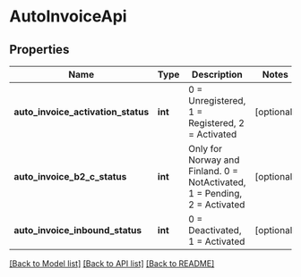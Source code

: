 # AutoInvoiceApi

## Properties
Name | Type | Description | Notes
------------ | ------------- | ------------- | -------------
**auto_invoice_activation_status** | **int** | 0 &#x3D; Unregistered, 1 &#x3D; Registered, 2 &#x3D; Activated | [optional] 
**auto_invoice_b2_c_status** | **int** | Only for Norway and Finland. 0 &#x3D; NotActivated, 1 &#x3D; Pending, 2 &#x3D; Activated | [optional] 
**auto_invoice_inbound_status** | **int** | 0 &#x3D; Deactivated, 1 &#x3D; Activated | [optional] 

[[Back to Model list]](../README.md#documentation-for-models) [[Back to API list]](../README.md#documentation-for-api-endpoints) [[Back to README]](../README.md)


